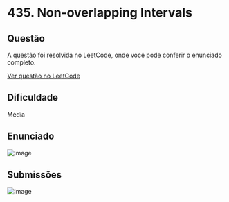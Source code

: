 # 435. Non-overlapping Intervals

## Questão

A questão foi resolvida no LeetCode, onde você pode conferir o enunciado completo.

[Ver questão no LeetCode](https://leetcode.com/problems/non-overlapping-intervals/?envType=problem-list-v2&envId=greedy)

## Dificuldade

Média

## Enunciado

![image](https://github.com/user-attachments/assets/705a3d5b-2a9d-443e-a94d-14d2630f765a)

## Submissões

![image](https://github.com/user-attachments/assets/5c660f4a-bbb9-4304-a7c1-ec50116c265c)

